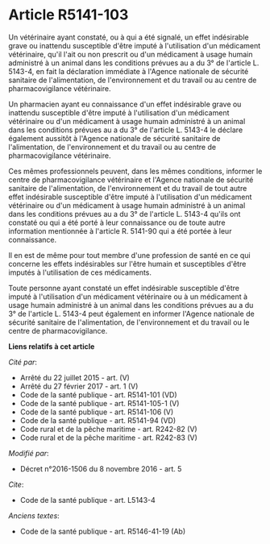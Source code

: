 # Article R5141-103

Un vétérinaire ayant constaté, ou à qui a été signalé, un effet indésirable grave ou inattendu susceptible d'être imputé à
l'utilisation d'un médicament vétérinaire, qu'il l'ait ou non prescrit ou d'un médicament à usage humain administré à un
animal dans les conditions prévues au a du 3° de l'article L. 5143-4, en fait la déclaration immédiate à l'Agence nationale
de sécurité sanitaire de l'alimentation, de l'environnement et du travail ou au centre de pharmacovigilance vétérinaire. 

Un pharmacien ayant eu connaissance d'un effet indésirable grave ou inattendu susceptible d'être imputé à l'utilisation d'un
médicament vétérinaire ou d'un médicament à usage humain administré à un animal dans les conditions prévues au a du 3° de
l'article L. 5143-4 le déclare également aussitôt à l'Agence nationale de sécurité sanitaire de l'alimentation, de
l'environnement et du travail ou au centre de pharmacovigilance vétérinaire. 

Ces mêmes professionnels peuvent, dans les mêmes conditions, informer le centre de pharmacovigilance vétérinaire et l'Agence
nationale de sécurité sanitaire de l'alimentation, de l'environnement et du travail  de tout autre effet indésirable
susceptible d'être imputé à l'utilisation d'un médicament vétérinaire ou d'un médicament à usage humain administré à un
animal dans les conditions prévues au a du 3° de l'article L. 5143-4 qu'ils ont constaté ou qui a été porté à leur
connaissance ou de toute autre information mentionnée à l'article R. 5141-90 qui a été portée à leur connaissance. 

Il en est de même pour tout membre d'une profession de santé en ce qui concerne les effets indésirables sur l'être humain et
susceptibles d'être imputés à l'utilisation de ces médicaments.

Toute personne ayant constaté un effet indésirable susceptible d'être imputé à l'utilisation d'un médicament vétérinaire ou à
un médicament à usage humain administré à un animal dans les conditions prévues au a du 3° de l'article L. 5143-4 peut
également en informer l'Agence nationale de sécurité sanitaire de l'alimentation, de l'environnement et du travail ou le
centre de pharmacovigilance.

**Liens relatifs à cet article**

_Cité par_:

  - Arrêté du 22 juillet 2015 - art. (V)
  - Arrêté du 27 février 2017 - art. 1 (V)
  - Code de la santé publique - art. R5141-101 (VD)
  - Code de la santé publique - art. R5141-105-1 (V)
  - Code de la santé publique - art. R5141-106 (V)
  - Code de la santé publique - art. R5141-94 (VD)
  - Code rural et de la pêche maritime - art. R242-82 (V)
  - Code rural et de la pêche maritime - art. R242-83 (V)

_Modifié par_:

  - Décret n°2016-1506 du 8 novembre 2016 - art. 5

_Cite_:

  - Code de la santé publique - art. L5143-4

_Anciens textes_:

  - Code de la santé publique - art. R5146-41-19 (Ab)
